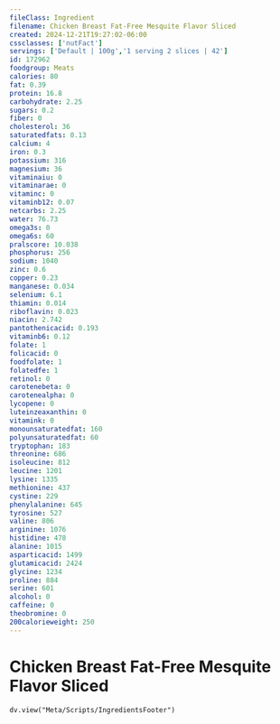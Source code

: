 ```yaml
---
fileClass: Ingredient
filename: Chicken Breast Fat-Free Mesquite Flavor Sliced
created: 2024-12-21T19:27:02-06:00
cssclasses: ['nutFact']
servings: ['Default | 100g','1 serving 2 slices | 42']
id: 172962
foodgroup: Meats
calories: 80
fat: 0.39
protein: 16.8
carbohydrate: 2.25
sugars: 0.2
fiber: 0
cholesterol: 36
saturatedfats: 0.13
calcium: 4
iron: 0.3
potassium: 316
magnesium: 36
vitaminaiu: 0
vitaminarae: 0
vitaminc: 0
vitaminb12: 0.07
netcarbs: 2.25
water: 76.73
omega3s: 0
omega6s: 60
pralscore: 10.038
phosphorus: 256
sodium: 1040
zinc: 0.6
copper: 0.23
manganese: 0.034
selenium: 6.1
thiamin: 0.014
riboflavin: 0.023
niacin: 2.742
pantothenicacid: 0.193
vitaminb6: 0.12
folate: 1
folicacid: 0
foodfolate: 1
folatedfe: 1
retinol: 0
carotenebeta: 0
carotenealpha: 0
lycopene: 0
luteinzeaxanthin: 0
vitamink: 0
monounsaturatedfat: 160
polyunsaturatedfat: 60
tryptophan: 183
threonine: 686
isoleucine: 812
leucine: 1201
lysine: 1335
methionine: 437
cystine: 229
phenylalanine: 645
tyrosine: 527
valine: 806
arginine: 1076
histidine: 478
alanine: 1015
asparticacid: 1499
glutamicacid: 2424
glycine: 1234
proline: 884
serine: 601
alcohol: 0
caffeine: 0
theobromine: 0
200calorieweight: 250
---
```


# Chicken Breast Fat-Free Mesquite Flavor Sliced

```dataviewjs
dv.view("Meta/Scripts/IngredientsFooter")
```